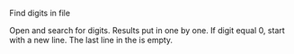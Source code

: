Find digits in file

Open <file> and search for digits. Results put in <new file> one by one. If digit equal 0, start with a new line. The last line in the <new file> is empty.
